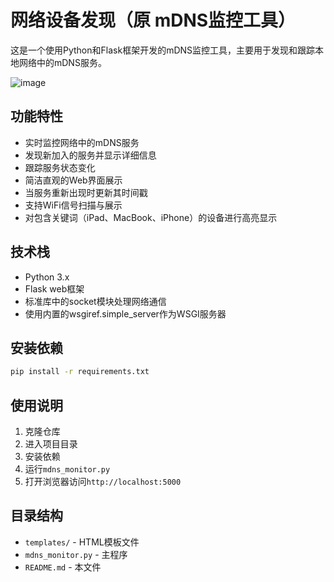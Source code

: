 # 网络设备发现（原 mDNS监控工具）

这是一个使用Python和Flask框架开发的mDNS监控工具，主要用于发现和跟踪本地网络中的mDNS服务。

![image](https://github.com/user-attachments/assets/7f253598-7077-4c97-899f-a326194959c3)

## 功能特性
- 实时监控网络中的mDNS服务
- 发现新加入的服务并显示详细信息
- 跟踪服务状态变化
- 简洁直观的Web界面展示
- 当服务重新出现时更新其时间戳
- 支持WiFi信号扫描与展示
- 对包含关键词（iPad、MacBook、iPhone）的设备进行高亮显示

## 技术栈
- Python 3.x
- Flask web框架
- 标准库中的socket模块处理网络通信
- 使用内置的wsgiref.simple_server作为WSGI服务器

## 安装依赖
```bash
pip install -r requirements.txt
```

## 使用说明
1. 克隆仓库
2. 进入项目目录
3. 安装依赖
4. 运行`mdns_monitor.py`
5. 打开浏览器访问`http://localhost:5000`

## 目录结构
- `templates/` - HTML模板文件
- `mdns_monitor.py` - 主程序
- `README.md` - 本文件
